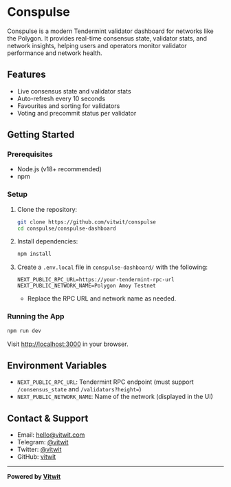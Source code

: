 # Conspulse

Conspulse is a modern Tendermint validator dashboard for networks like the Polygon. It provides real-time consensus state, validator stats, and network insights, helping users and operators monitor validator performance and network health.

## Features
- Live consensus state and validator stats
- Auto-refresh every 10 seconds
- Favourites and sorting for validators
- Voting and precommit status per validator

## Getting Started

### Prerequisites
- Node.js (v18+ recommended)
- npm

### Setup
1. Clone the repository:
   ```sh
   git clone https://github.com/vitwit/conspulse
   cd conspulse/conspulse-dashboard
   ```
2. Install dependencies:
   ```sh
   npm install
   ```
3. Create a `.env.local` file in `conspulse-dashboard/` with the following:
   ```env
   NEXT_PUBLIC_RPC_URL=https://your-tendermint-rpc-url
   NEXT_PUBLIC_NETWORK_NAME=Polygon Amoy Testnet
   ```
   - Replace the RPC URL and network name as needed.

### Running the App
```sh
npm run dev
```
Visit [http://localhost:3000](http://localhost:3000) in your browser.

## Environment Variables
- `NEXT_PUBLIC_RPC_URL`: Tendermint RPC endpoint (must support `/consensus_state` and `/validators?height=`)
- `NEXT_PUBLIC_NETWORK_NAME`: Name of the network (displayed in the UI)

## Contact & Support
- Email: [hello@vitwit.com](mailto:hello@vitwit.com)
- Telegram: [@vitwit](https://t.me/vitwit)
- Twitter: [@vitwit](https://twitter.com/vitwit)
- GitHub: [vitwit](https://github.com/vitwit)

---

**Powered by [Vitwit](https://vitwit.com)** 